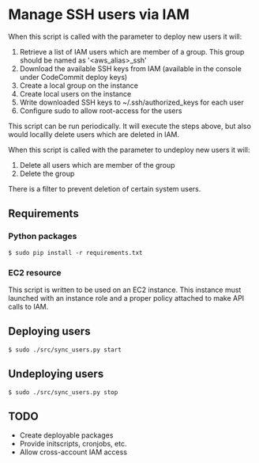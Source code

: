 # Manage SSH users via IAM

When this script is called with the parameter to deploy new users it will:

1. Retrieve a list of IAM users which are member of a group. This group should be named as '<aws_alias>_ssh'
1. Download the available SSH keys from IAM (available in the console under CodeCommit deploy keys)
1. Create a local group on the instance
1. Create local users on the instance
1. Write downloaded SSH keys to ~/.ssh/authorized_keys for each user
1. Configure sudo to allow root-access for the users

This script can be run periodically. It will execute the steps above, but also would locallly delete users which are deleted in IAM.

When this script is called with the parameter to undeploy new users it will:

1. Delete all users which are member of the group
1. Delete the group

There is a filter to prevent deletion of certain system users.

## Requirements

### Python packages
```
$ sudo pip install -r requirements.txt
```
### EC2 resource
This script is written to be used on an EC2 instance. This instance must launched with an instance role and a proper policy attached to make API calls to IAM.

## Deploying users
```
$ sudo ./src/sync_users.py start
```

## Undeploying users
```
$ sudo ./src/sync_users.py stop
```

## TODO

* Create deployable packages
* Provide initscripts, cronjobs, etc.
* Allow cross-account IAM access
